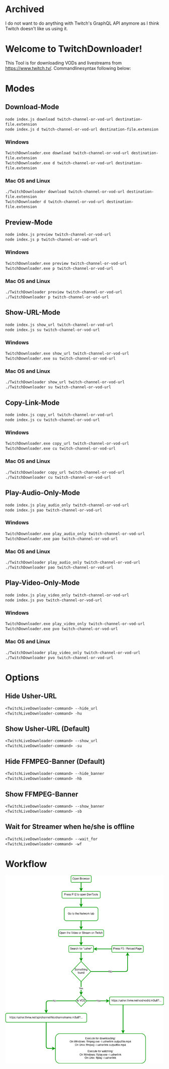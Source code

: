 # Archived

I do not want to do anything with Twitch's GraphQL API anymore as I think Twitch doesn't like us using it.

# Welcome to TwitchDownloader!

This Tool is for downloading VODs and livestreams from https://www.twitch.tv/. Commandlinesyntax following below:


# Modes

## Download-Mode
    node index.js download twitch-channel-or-vod-url destination-file.extension
    node index.js d twitch-channel-or-vod-url destination-file.extension
### Windows
    TwitchDownloader.exe download twitch-channel-or-vod-url destination-file.extension
    TwitchDownloader.exe d twitch-channel-or-vod-url destination-file.extension
### Mac OS and Linux
    ./TwitchDownloader download twitch-channel-or-vod-url destination-file.extension
    TwitchDownloader d twitch-channel-or-vod-url destination-file.extension

## Preview-Mode
    node index.js preview twitch-channel-or-vod-url
    node index.js p twitch-channel-or-vod-url
### Windows
    TwitchDownloader.exe preview twitch-channel-or-vod-url
    TwitchDownloader.exe p twitch-channel-or-vod-url
### Mac OS and Linux
    ./TwitchDownloader preview twitch-channel-or-vod-url
    ./TwitchDownloader p twitch-channel-or-vod-url

## Show-URL-Mode
    node index.js show_url twitch-channel-or-vod-url
    node index.js su twitch-channel-or-vod-url
### Windows
    TwitchDownloader.exe show_url twitch-channel-or-vod-url
    TwitchDownloader.exe su twitch-channel-or-vod-url
### Mac OS and Linux
    ./TwitchDownloader show_url twitch-channel-or-vod-url
    ./TwitchDownloader su twitch-channel-or-vod-url

## Copy-Link-Mode
    node index.js copy_url twitch-channel-or-vod-url
    node index.js cu twitch-channel-or-vod-url
### Windows
    TwitchDownloader.exe copy_url twitch-channel-or-vod-url
    TwitchDownloader.exe cu twitch-channel-or-vod-url
### Mac OS and Linux
    ./TwitchDownloader copy_url twitch-channel-or-vod-url
    ./TwitchDownloader cu twitch-channel-or-vod-url
## Play-Audio-Only-Mode
    node index.js play_audio_only twitch-channel-or-vod-url
    node index.js pao twitch-channel-or-vod-url
### Windows
    TwitchDownloader.exe play_audio_only twitch-channel-or-vod-url
    TwitchDownloader.exe pao twitch-channel-or-vod-url
### Mac OS and Linux
    ./TwitchDownloader play_audio_only twitch-channel-or-vod-url
    ./TwitchDownloader pao twitch-channel-or-vod-url
## Play-Video-Only-Mode
    node index.js play_video_only twitch-channel-or-vod-url
    node index.js pvo twitch-channel-or-vod-url
### Windows
    TwitchDownloader.exe play_video_only twitch-channel-or-vod-url
    TwitchDownloader.exe pvo twitch-channel-or-vod-url
### Mac OS and Linux
    ./TwitchDownloader play_video_only twitch-channel-or-vod-url
    ./TwitchDownloader pvo twitch-channel-or-vod-url

# Options
## Hide Usher-URL
    <TwitchLiveDownloader-command> --hide_url
    <TwitchLiveDownloader-command> -hu
## Show Usher-URL (Default)
    <TwitchLiveDownloader-command> --show_url
    <TwitchLiveDownloader-command> -su

## Hide FFMPEG-Banner (Default)
    <TwitchLiveDownloader-command> --hide_banner
    <TwitchLiveDownloader-command> -hb
## Show FFMPEG-Banner
    <TwitchLiveDownloader-command> --show_banner
    <TwitchLiveDownloader-command> -sb

## Wait for Streamer when he/she is offline
    <TwitchLiveDownloader-command> --wait_for
    <TwitchLiveDownloader-command> -wf

# Workflow

![Workflow](workflow.png)
